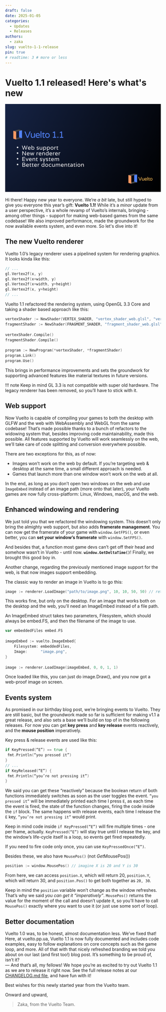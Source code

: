 ```yaml
---
draft: false
date: 2025-01-05
categories:
  - Updates
  - Releases
authors:
  - zaka
slug: vuelto-1-1-release
pin: true
# readtime: 3 # more or less
---
```


# Vuelto 1.1 released\! Here's what's new

![Post cover](../assets/vuelto-1-1-cover.png)

Hi there! Happy new year to everyone. We’re *a bit* late, but still hyped to give you everyone this year’s gift: **Vuelto 1.1!** While it’s a *minor* update from a user perspective, it’s a whole revamp of Vuelto’s internals, bringing - among other things - support for making web-based games from the same codebase! We also improved performance, made the groundwork for the now available events system, and even more. So let's dive into it!

## The new Vuelto renderer

Vuelto 1.0’s legacy renderer uses a pipelined system for rendering graphics. It looks kinda like this:  

```go
// ...
gl.Vertex2f(x, y)
gl.Vertex2f(x+width, y)
gl.Vertex2f(x+width, y+height)
gl.Vertex2f(x, y+height)
// ...
```

Vuelto 1.1 refactored the rendering system, using OpenGL 3.3 Core and taking a shader based approach like this:

```go  
vertexShader := NewShader(VERTEX_SHADER, "vertex_shader_web.glsl", "vertex_shader_desktop.glsl")  
fragmentShader := NewShader(FRAGMENT_SHADER, "fragment_shader_web.glsl", "fragment_shader_desktop.glsl")

vertexShader.Compile()
fragmentShader.Compile()

program := NewProgram(*vertexShader, *fragmentShader)
program.Link()
program.Use()
```

This brings in performance improvements and sets the groundwork for supporting advanced features like material textures in future versions.

!!! note
    Keep in mind GL 3.3 is not compatible with super old hardware. The legacy renderer has been removed, so you’ll have to stick with it.

## Web support

Now Vuelto is capable of compiling your games to both the desktop with GLFW and the web with WebAssembly and WebGL from the same codebase! That’s made possible thanks to a bunch of refactors to the widowing system that, besides improving code maintainability, made this possible. All features supported by Vuelto will work seamlessly on the web, we’ll take care of code splitting and conversion everywhere possible.

There are two exceptions for this, as of now:

- Images won’t work on the web by default. If you’re targeting web & desktop at the same time, a small different approach is needed.
- Games that launch more than one window won’t work on the web at all.

In the end, as long as you don’t open two windows on the web and use `ImageEmbed` instead of an image path (more onto that later), your Vuelto games are now fully cross-platform: Linux, Windows, macOS, and the web.

## Enhanced windowing and rendering

We just told you that we refactored the windowing system. This doesn’t only bring the almighty web support, but also adds **framerate management**. You can now get the framerate of your game with `window.GetFPS()`, or even better, you can **set your window’s framerate** with `window.SetFPS()`.

And besides that, a function most game devs can’t get off their head and somehow wasn’t in Vuelto - until now. **`window.GetDeltaTime()`**! Finally, we brought this good boy in.

Another change, regarding the previously mentioned image support for the web, is that now images support embedding.

The classic way to render an image in Vuelto is to go this:

```go
image := renderer.LoadImage("path/to/image.png", 10, 10, 50, 50) // returns an Image (internal type)
```

This works fine, but only on the desktop. For an image that works both on the desktop and the web, you’ll need an ImageEmbed instead of a file path.

An ImageEmbed struct takes two parameters, Filesystem, which should always be embed.FS, and then the filename of the image to use.

```go
var embeddedFiles embed.FS

imageEmbed := vuelto.ImageEmbed{
    Filesystem: embeddedFiles,
    Image:      "image.png",
}

image := renderer.LoadImage(imageEmbed, 0, 0, 1, 1)
```

Once loaded like this, you can just do image.Draw(), and you now got a web-proof image on screen.

## Events system

As promised in our birthday blog post, we’re bringing events to Vuelto. They are still basic, but the groundwork made so far is sufficient for making v1.1 a great release, and also sets a base we’ll build on top of in the following releases. For now you can get **key press** and **key release** events reactively, and the **mouse position** imperatively.

Key press & release events are used like this:  

```go
if KeyPressed(“E”) == true {
 fmt.Println(“you pressed it”)
}
// ...
if KeyReleased(“E”) {
 fmt.Println(“you’re not pressing it”)
}
```

We said you can get these “reactively” because the boolean return of both functions immediately switches as soon as the user toggles the event. `”you pressed it”` will be immediately printed each time I press `E`, as each time the event is fired, the state of the function changes, firing the code inside the `if` block. The same happens with release events, each time I release the `E` key, `”you’re not pressing it”` would print.

Keep in mind code inside `if KeyPressed(“E”)` will fire multiple times - one per frame, actually. `KeyPressed(“E”)` will stay true until I release the key, and the window’s life-cycle itself is a loop, so events get fired repeatedly.

If you need to fire code only once, you can use `KeyPressedOnce(“E”)`.

Besides these, we also have `MousePos()` (not *Get*MousePos())  

```go
position := window.MousePos() // imagine X is 20 and Y is 30  
```

From here, we can access `position.X`, which will return 20, `position.Y`, which will return 30, and `position.Pos()` to get both together as `20, 30`.

Keep in mind the `position` variable won’t change as the window refreshes. That’s why we said *you can get it “imperatively”*. `MousePos()` returns the value for the moment of the call and doesn’t update it, so you’ll have to call `MousePos()` exactly where you want to use it (or just use some sort of loop).

## Better documentation

Vuelto 1.0 was, to be honest, almost documentation less. We’ve fixed that! Here, at vuelto.pp.ua, Vuelto 1.1 is now fully documented and includes code examples, easy to follow explanations on core concepts such as the game loop, and more. All of that with that nicely refreshed branding we told you about on our last (and first too!) blog post. It’s something to be proud of, isn’t it?  
—
And that’s all, my fellows! We hope you’re as excited to try out Vuelto 1.1 as we are to release it right now. See the full release notes at our [CHANGELOG.md file](https://github.com/vuelto-org/vuelto/blob/main/CHANGELOG.md), and have fun with it!

Best wishes for this newly started year from the Vuelto team.

Onward and upward,

> Zaka, from the Vuelto Team.
